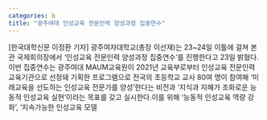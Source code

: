 ```yaml
---
categories: b
title: "광주여대 인성교육 전문인력 양성과정 집중연수"
---
```

[한국대학신문 이정환 기자] 광주여자대학교(총장 이선재)는 23~24일 이틀에 걸쳐 본관 국제회의장에서 ‘인성교육 전문인력 양성과정 집중연수’를 진행한다고 23일 밝혔다.이번 집중연수는 광주여대 MAUM교육원이 2021년 교육부로부터 인성교육 전문인력 교육기관으로 선정돼 기획한 프로그램으로 전국의 초등학교 교사 80여 명이 참여해 ‘미래교육을 선도하는 인성교육 전문가를 양성’한다는 비전과 ‘지식과 지혜가 조화로운 능동적 인성교육 실현’이라는 목표를 갖고 실시한다.이를 위해 ‘능동적 인성교육 역량 강화’, ‘지속가능한 인성교육 모델